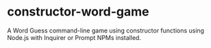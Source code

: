 # constructor-word-game
A Word Guess command-line game using constructor functions using Node.js with Inquirer or Prompt NPMs installed.
